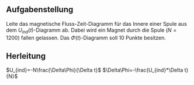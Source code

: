 ## Aufgabenstellung

Leite das magnetische Fluss-Zeit-Diagramm für das Innere einer Spule aus dem $U_{ind}(t)$-Diagramm ab. Dabei wird ein Magnet durch die Spule ($N=1200$) fallen gelassen. Das $\Phi(t)$-Diagramm soll 10 Punkte besitzen.

## Herleitung

$U_{ind}=-N\frac{\Delta\Phi}{\Delta t}$
$\Delta\Phi=-\frac{U_{ind}*\Delta t}{N}$